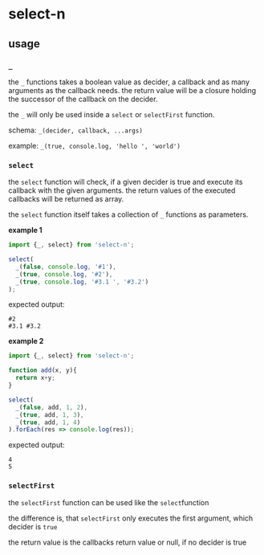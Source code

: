 # select-n

## usage 

### ``_``

the ``_`` functions takes a boolean value as decider, a callback and as many arguments as the callback needs. the return value will be a closure holding the successor of the callback on the decider.

the ``_`` will only be used inside a ``select`` or ``selectFirst`` function.

schema: ``_(decider, callback, ...args)``

example: ``_(true, console.log, 'hello ', 'world')``

### ``select``

the ``select`` function will check, if a given decider is true and execute its callback with the given arguments. the return values of the executed callbacks will be returned as array.

the ``select`` function itself takes a collection of ``_`` functions as parameters.

**example 1**

```JavaScript
import {_, select} from 'select-n';

select(
  _(false, console.log, '#1'),
  _(true, console.log, '#2'),
  _(true, console.log, '#3.1 ', '#3.2')
);
```

expected output:

```
#2
#3.1 #3.2
```

**example 2**

```JavaScript
import {_, select} from 'select-n';

function add(x, y){
  return x+y;
}

select(
  _(false, add, 1, 2),
  _(true, add, 1, 3),
  _(true, add, 1, 4)
).forEach(res => console.log(res));
```

expected output:

```
4
5
```


### ``selectFirst``

the ``selectFirst`` function can be used like the ``select``function

the difference is, that ``selectFirst`` only executes the first argument, which decider is ``true``

the return value is the callbacks return value or null, if no decider is true